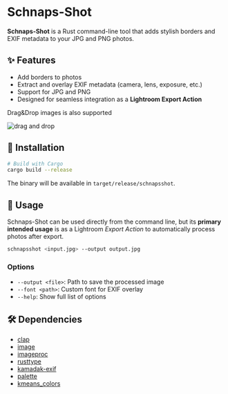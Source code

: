 # Schnaps-Shot

**Schnaps-Shot** is a Rust command-line tool that adds stylish borders and EXIF metadata to your JPG and PNG photos.

## ✨ Features
- Add borders to photos
- Extract and overlay EXIF metadata (camera, lens, exposure, etc.)
- Support for JPG and PNG
- Designed for seamless integration as a **Lightroom Export Action**

Drag&Drop images is also supported

![drag and drop](https://i.imgur.com/Wrucxxj.gif)


## 🚀 Installation
```bash
# Build with Cargo
cargo build --release
```

The binary will be available in `target/release/schnapsshot`.

## 📸 Usage
Schnaps-Shot can be used directly from the command line, but its **primary intended usage** is as a Lightroom *Export Action* to automatically process photos after export.

```bash
schnapsshot <input.jpg> --output output.jpg
```

### Options
- `--output <file>`: Path to save the processed image
- `--font <path>`: Custom font for EXIF overlay
- `--help`: Show full list of options

## 🛠 Dependencies
- [clap](https://crates.io/crates/clap)
- [image](https://crates.io/crates/image)
- [imageproc](https://crates.io/crates/imageproc)
- [rusttype](https://crates.io/crates/rusttype)
- [kamadak-exif](https://crates.io/crates/kamadak-exif)
- [palette](https://crates.io/crates/palette)
- [kmeans_colors](https://crates.io/crates/kmeans_colors)

